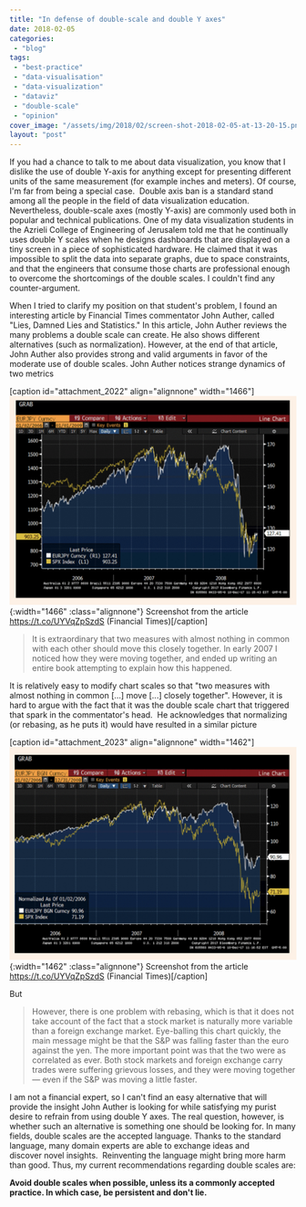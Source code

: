 ```yaml
---
title: "In defense of double-scale and double Y axes"
date: 2018-02-05
categories: 
 - "blog"
tags: 
 - "best-practice"
 - "data-visualisation"
 - "data-visualization"
 - "dataviz"
 - "double-scale"
 - "opinion"
cover_image: "/assets/img/2018/02/screen-shot-2018-02-05-at-13-20-15.png"
layout: "post"
---
```


If you had a chance to talk to me about data visualization, you know that I dislike the use of double Y-axis for anything except for presenting different units of the same measurement (for example inches and meters). Of course, I'm far from being a special case.  Double axis ban is a standard stand among all the people in the field of data visualization education. Nevertheless, double-scale axes (mostly Y-axis) are commonly used both in popular and technical publications. One of my data visualization students in the Azrieli College of Engineering of Jerusalem told me that he continually uses double Y scales when he designs dashboards that are displayed on a tiny screen in a piece of sophisticated hardware. He claimed that it was impossible to split the data into separate graphs, due to space constraints, and that the engineers that consume those charts are professional enough to overcome the shortcomings of the double scales. I couldn't find any counter-argument.

When I tried to clarify my position on that student's problem, I found an interesting article by Financial Times commentator John Auther, called "Lies, Damned Lies and Statistics." In this article, John Auther reviews the many problems a double scale can create. He also shows different alternatives (such as normalization). However, at the end of that article, John Auther also provides strong and valid arguments in favor of the moderate use of double scales. John Auther notices strange dynamics of two metrics

[caption id="attachment_2022" align="alignnone" width="1466"]![A chart with two Y axes  one for EURJPY exchange rate and the other for SPX Index](/assets/img/2018/02/screen-shot-2018-02-05-at-13-13-34.png){:width="1466" :class="alignnone"} Screenshot from the article https://t.co/UYVqZpSzdS (Financial Times)[/caption]

> It is extraordinary that two measures with almost nothing in common with each other should move this closely together. In early 2007 I noticed how they were moving together, and ended up writing an entire book attempting to explain how this happened.


It is relatively easy to modify chart scales so that "two measures with almost nothing in common [...] move [...] closely together". However, it is hard to argue with the fact that it was the double scale chart that triggered that spark in the commentator's head.  He acknowledges that normalizing (or rebasing, as he puts it) would have resulted in a similar picture

[caption id="attachment_2023" align="alignnone" width="1462"]![Graph that depicts the dynamics of two metrics, brought to the same scale](/assets/img/2018/02/screen-shot-2018-02-05-at-13-13-43.png){:width="1462" :class="alignnone"} Screenshot from the article https://t.co/UYVqZpSzdS (Financial Times)[/caption]

But

> However, there is one problem with rebasing, which is that it does not take account of the fact that a stock market is naturally more variable than a foreign exchange market. Eye-balling this chart quickly, the main message might be that the S&P was falling faster than the euro against the yen. The more important point was that the two were as correlated as ever. Both stock markets and foreign exchange carry trades were suffering grievous losses, and they were moving together — even if the S&P was moving a little faster.


I am not a financial expert, so I can't find an easy alternative that will provide the insight John Auther is looking for while satisfying my purist desire to refrain from using double Y axes. The real question, however, is whether such an alternative is something one should be looking for. In many fields, double scales are the accepted language. Thanks to the standard language, many domain experts are able to exchange ideas and discover novel insights.  Reinventing the language might bring more harm than good. Thus, my current recommendations regarding double scales are:

**Avoid double scales when possible, unless its a commonly accepted practice. In which case, be persistent and don't lie.**

 
